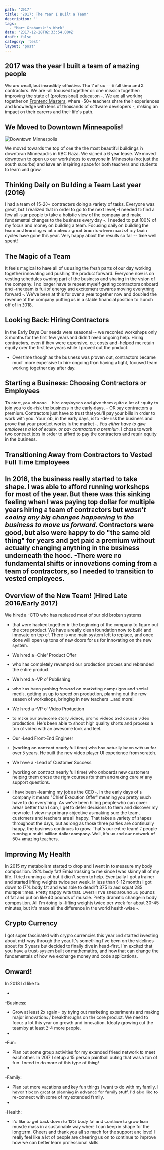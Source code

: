 ```yaml
---
path: '2017'
title: '2017: The Year I Built a Team'
description: ''
tags:
  - "Marc Grabanski's Work"
date: '2017-12-28T02:33:54.000Z'
draft: false
category: 'test'
layout: 'post'
---
```


## 2017 was the year I built a team of amazing people

We are small, but incredibly effective. The 7 of us -- 5 full time and 2 contractors. We are 
-all focused together on one mission together: improving the state of (professional) education
-. We are all working together on [Frontend Masters](https://frontendmasters.com), where 
-50+ teachers share their experiences and knowledge with tens of thousands of software developers
-, making an impact on their careers and their life's path.

## We Moved to Downtown Minneapolis!

![Downtown Minneapolis](downtown-minneapolis.jpg)

We moved towards the top of one the the most beautiful buildings in downtown Minneapolis in RBC Plaza. We signed a 6 year lease. We moved downtown to open up our workshops to everyone in Minnesota (not just the south suburbs) and have an inspiring space for both teachers and students to learn and grow.

## Thinking Daily on Building a Team Last year (2016)

I had a team of 15-20+ contractors doing a variety of tasks. Everyone was great, but I realized that in order to go to the next level, 
-I needed to find a few all-star people to take a holistic view of the company and make fundamental changes to the business every day
-. I needed to put 100% of my focus and money on building a team. Focusing daily on building the team and learning what makes a great team is where most of my brain cycles have gone this year. Very happy about the results so far -- time well spent!

## The Magic of a Team

It feels magical to have all of us using the fresh parts of our day working together innovating and pushing the product forward. Everyone now is on vesting schedules owning part of the business and sharing in the vision of the company. I no longer have to repeat myself getting contractors onboard and 
-the team is full of energy and excitement towards moving everything forward
-. We've been at this for over a year together now and doubled the revenue of the company putting us in a stable financial position to launch off of in 2018.

## Looking Back: Hiring Contractors

In the Early Days Our needs were seasonal -- we recorded workshops only 3 months for the first few years and didn't need ongoing help. Hiring contractors, even if they were expensive, cut costs and 
-helped me retain equity over the first few years while I proved out the product.
- Over time though as the business was proven out, contractors became much more expensive to hire ongoing than having a tight, focused team working together day after day.

## Starting a Business: Choosing Contractors or Employees

To start, you choose: - hire employees and give them quite a lot of equity to join you to de-risk the business in the early-days. - OR pay contractors a premium. Contractors just have to trust that you'll pay your bills in order to work with you. Your job, in the early days, is to 
-de-risk the business and prove that your product works in the market
-. _You either have to give employees a lot of equity, or pay contractors a premium._ I chose to work two contract jobs in order to afford to pay the contractors and retain equity in the business.

## Transitioning Away from Contractors to Vested Full Time Employees

In 2016, the business really started to take shape. I was able to afford running workshops for most of the year. But there was this sinking feeling when I was paying top dollar for multiple years hiring a team of contractors but _wasn't seeing any big changes happening in the business to move us forward_. Contractors were good, but also were happy to do "the same old thing" for years and get paid a premium without actually changing anything in the business underneath the hood. 
-There were no fundamental shifts or innovations coming from a team of contractors, so I needed to transition to vested employees.
-

## Overview of the New Team! (Hired Late 2016/Early 2017)

We hired a 
-CTO who has replaced most of our old broken systems
- that were hacked together in the beginning of the company to figure out the core product. We have a really clean foundation now to build and innovate on top of. There is one main system left to replace, and once done will open up tons of new doors for us for innovating on the new system.

- We hired a 
-Chief Product Offer
- who has completely revamped our production process and rebranded the entire product.
- We hired a 
-VP of Publishing
- who has been pushing forward on marketing campaigns and social media, getting us up to speed on production, planning out the new season of workshops, bringing in new teachers ...and more!
- We hired a 
-VP of Video Production
- to make our awesome story videos, promo videos and course video production. He's been able to shoot high quality shorts and process a ton of video with an awesome look and feel.
- Our 
-Lead Front-End Engineer
- (working on contract nearly full time) who has actually been with us for over 5 years. He built the new video player UI experience from scratch.
- We have a 
-Lead of Customer Success
- (working on contract nearly full time) who onboards new customers helping them chose the right courses for them and taking care of any support questions.
- I have been 
-learning my job as the CEO
-. In the early days of a company it means "Chief Execution Offer" meaning you pretty much have to do everything. As we've been hiring people who can cover areas better than I can, I get to defer decisions to them and discover my new role. I view my primary objective as making sure the team, customers and teachers are all happy. That takes a variety of shapes throughout the days, but as long as those three parties are continually happy, the business continues to grow. That's our entire team! 7 people running a multi-million dollar company. Well, it's us and our network of 50+ amazing teachers.

## Improving My Health

In 2015 my metabolism started to drop and I went in to measure my body composition. 28% body fat! Embarrassing to me since I was skinny all of my life. I tried running a lot but it didn't seem to help. Eventually I got a trainer and started lifting weights twice per week. In less than 6-12 months I got down to 17% body fat and was able to deadlift 375 lb and squat 285 multiple times. Pretty happy with that. Overall I've shed around 30 pounds of fat and put on like 40 pounds of muscle. Pretty dramatic change in body composition. All I'm doing is 
-lifting weights twice per week for about 30-45 minutes, but it's made all the difference in the world health-wise
-.

## Crypto Currency

I got super fascinated with crypto currencies this year and started investing about mid-way through the year. It's something I've been on the sidelines about for 5 years but decided to finally dive in head-first. I'm excited that you have a trust-system built on mathematics, and how that can change the fundamentals of how we exchange money and code applications.

## Onward!

In 2018 I'd like to:

- 
-Business:
- Grow at least 2x again= by trying out marketing experiments and making major innovations / breakthroughs on the core product. We need to focus a lot this year on growth and innovation. Ideally growing out the team by at least 2-4 more people.
- 
-Fun:
- Plan out some group activities for my extended friend network to meet each other. In 2017 I setup a 15 person paintball outing that was a ton of fun. I need to do more of this type of thing!
- 
-Family:
- Plan out more vacations and key fun things I want to do with my family. I haven't been great at planning in advance for family stuff. I'd also like to re-connect with some of my extended family.
- 
-Health:
- I'd like to get back down to 15% body fat and continue to grow lean muscle mass in a sustainable way where I can keep in shape for the longterm. Cheers and thank you all so much for the support and love! I really feel like a lot of people are cheering us on to continue to improve how we can better learn professional skills.
